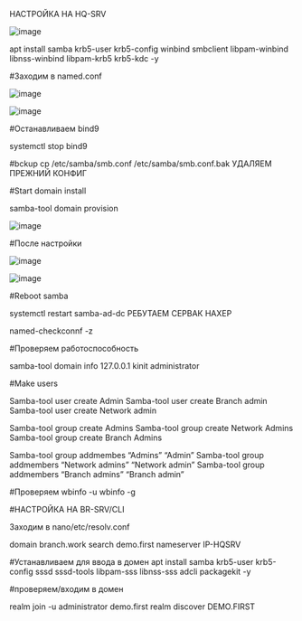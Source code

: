 НАСТРОЙКА НА HQ-SRV

![image](https://github.com/vxsetup/vxdemo/assets/146210764/cb4cb9db-e835-4248-9b23-d2021bedde91)

apt install samba krb5-user krb5-config winbind smbclient libpam-winbind libnss-winbind libpam-krb5 krb5-kdc -y

#Заходим в named.conf

![image](https://github.com/vxsetup/vxdemo/assets/146210764/65ac1bc4-7ba6-40f5-ab7c-06fc28d1cd9f)

![image](https://github.com/vxsetup/vxdemo/assets/146210764/22181c59-3d55-4e57-b241-ef71d9516783)

#Останавливаем bind9

systemctl stop bind9

#bckup
cp /etc/samba/smb.conf /etc/samba/smb.conf.bak
УДАЛЯЕМ ПРЕЖНИЙ КОНФИГ

#Start domain install 

samba-tool domain provision

![image](https://github.com/vxsetup/vxdemo/assets/146210764/4e9b8da5-459b-4906-8d09-e7a7ed88f047)


#После настройки

![image](https://github.com/vxsetup/vxdemo/assets/146210764/ec73bfd3-cd18-4f61-a9b3-04a080174958)

![image](https://github.com/vxsetup/vxdemo/assets/146210764/61ed9e82-90fc-4ec5-8164-5c48589d5471)

#Reboot samba

systemctl restart samba-ad-dc
РЕБУТАЕМ СЕРВАК НАХЕР

named-checkconnf -z

#Проверяем работоспособность 

samba-tool domain info 127.0.0.1
kinit administrator

#Make users

Samba-tool user create Admin
Samba-tool user create Branch admin
Samba-tool user create Network admin

Samba-tool group create Admins
Samba-tool group create Network Admins
Samba-tool group create Branch Admins

Samba-tool group addmembes “Admins” “Admin”
Samba-tool group addmembers “Network admins” “Network admin”
Samba-tool group addmembers “Branch admins” “Branch admin”

#Проверяем 
wbinfo -u
wbinfo -g

#НАСТРОЙКА НА BR-SRV/CLI

Заходим в nano/etc/resolv.conf

domain branch.work
search demo.first
nameserver IP-HQSRV

#Устанавливаем для ввода в домен
apt install samba krb5-user krb5-config sssd sssd-tools libpam-sss libnss-sss adcli packagekit -y

#проверяем/входим в домен

realm join -u administrator demo.first
realm discover DEMO.FIRST

